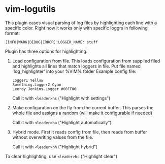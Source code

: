 # vim-logutils

This plugin eases visual parsing of log files by highlighting each line with a specific color.
Right now it works only with specific loggrs in following format:

```
[INFO|WARN|DEBUG|ERROR]:LOGGER_NAME: stuff
```

Plugin has three options for highlighting:
1. Load configuration from file.
   This loads configuration from supplied filed and highlights all lines that match loggers in file.
   Put file named 'log_highlighter' into your %VIM% folder
   Example config file:
     ```
     Logger1 Yellow
     Something.Logger2 Cyan
     Leeroy.Jenkins.Logger #00FF00
     ```
     
   Call it with `<leader>hs` ("Highlight with settings")
   
2. Make configuration on the fly from the current buffer.
   This parses the whole file and assigns a random (will make it configurable if needed)
   
   Call it with `<leader>ha` ("Highlight automatically")
   
3. Hybrid mode. First it reads config from file, then reads from buffer without overwriting values from the file.
   
   Call it with `<leader>hh` ("Highlight hybrid")
   

To clear highlighting, use `<leader>hc` ("Highlight clear")
